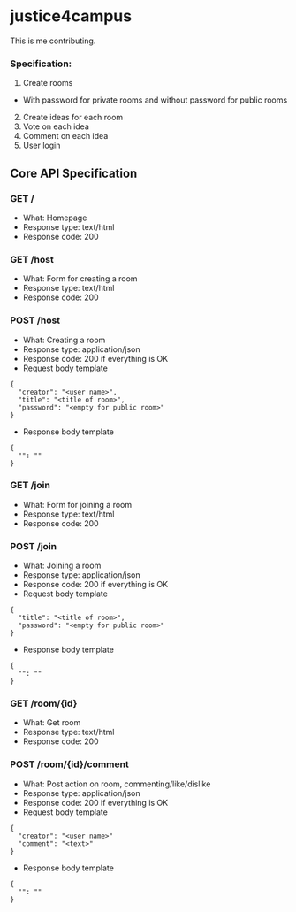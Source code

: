 # justice4campus  
This is me contributing.  


### Specification:
  1) Create rooms
  - With password for private rooms and without password for public rooms
  2) Create ideas for each room
  3) Vote on each idea
  4) Comment on each idea
  5) User login
  
  
  
## Core API Specification

### GET /

* What: Homepage
* Response type: text/html
* Response code: 200


### GET /host
* What: Form for creating a room
* Response type: text/html
* Response code: 200

### POST /host

* What: Creating a room
* Response type: application/json
* Response code: 200 if everything is OK
* Request body template

```
{
  "creator": "<user name>",
  "title": "<title of room>",
  "password": "<empty for public room>"
}
```

* Response body template

```
{
  "": ""
}
```
### GET /join
* What: Form for joining a room
* Response type: text/html
* Response code: 200

### POST /join

* What: Joining a room
* Response type: application/json
* Response code: 200 if everything is OK
* Request body template

```
{
  "title": "<title of room>",
  "password": "<empty for public room>"
}
```

* Response body template

```
{
  "": ""
}
```
### GET /room/{id}
* What: Get room
* Response type: text/html
* Response code: 200


### POST /room/{id}/comment

* What: Post action on room, commenting/like/dislike
* Response type: application/json
* Response code: 200 if everything is OK
* Request body template

```
{
  "creator": "<user name>"
  "comment": "<text>"
}
```

* Response body template

```
{
  "": ""
}
```

